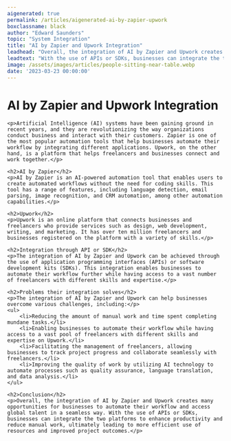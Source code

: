 ```yaml
---
aigenerated: true
permalink: /articles/aigenerated-ai-by-zapier-upwork
boxclassname: black
author: "Edward Saunders"
topic: "System Integration"
title: "AI by Zapier and Upwork Integration"
leadhead: "Overall, the integration of AI by Zapier and Upwork creates many opportunities for businesses to automate their workflow and access global talent in a seamless way"
leadtext: "With the use of APIs or SDKs, businesses can integrate the two platforms to enhance productivity and reduce manual work, ultimately leading to more efficient use of resources and improved project outcomes."
image: /assets/images/articles/people-sitting-near-table.webp
date: '2023-03-23 00:00:00'
---
```

<div class="arttext">	<h1>AI by Zapier and Upwork Integration</h1>

	<p>Artificial Intelligence (AI) systems have been gaining ground in recent years, and they are revolutionizing the way organizations conduct business and interact with their customers. Zapier is one of the most popular automation tools that help businesses automate their workflow by integrating different applications. Upwork, on the other hand, is a platform that helps freelancers and businesses connect and work together.</p>

	<h2>AI by Zapier</h2>
	<p>AI by Zapier is an AI-powered automation tool that enables users to create automated workflows without the need for coding skills. This tool has a range of features, including language detection, email parsing, image recognition, and CRM automation, among other automation capabilities.</p>

	<h2>Upwork</h2>
	<p>Upwork is an online platform that connects businesses and freelancers who provide services such as design, web development, writing, and marketing. It has over ten million freelancers and businesses registered on the platform with a variety of skills.</p>

	<h2>Integration through API or SDK</h2>
	<p>The integration of AI by Zapier and Upwork can be achieved through the use of application programming interfaces (APIs) or software development kits (SDKs). This integration enables businesses to automate their workflow further while having access to a vast number of freelancers with different skills and expertise.</p>

	<h2>Problems their integration solves</h2>
	<p>The integration of AI by Zapier and Upwork can help businesses overcome various challenges, including:</p>
	<ul>
		<li>Reducing the amount of manual work and time spent completing mundane tasks.</li>
		<li>Enabling businesses to automate their workflow while having access to a vast pool of freelancers with different skills and expertise on Upwork.</li>
		<li>Facilitating the management of freelancers, allowing businesses to track project progress and collaborate seamlessly with freelancers.</li>
		<li>Improving the quality of work by utilizing AI technology to automate processes such as quality assurance, language translation, and data analysis.</li>
	</ul>

	<h2>Conclusion</h2>
	<p>Overall, the integration of AI by Zapier and Upwork creates many opportunities for businesses to automate their workflow and access global talent in a seamless way. With the use of APIs or SDKs, businesses can integrate the two platforms to enhance productivity and reduce manual work, ultimately leading to more efficient use of resources and improved project outcomes.</p>
</div>